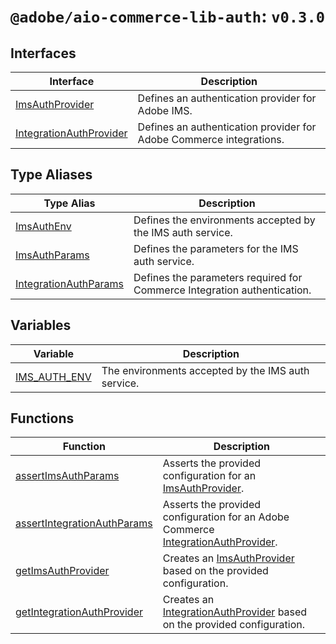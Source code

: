 # `@adobe/aio-commerce-lib-auth`: `v0.3.0`

## Interfaces

| Interface                                                        | Description                                                         |
| ---------------------------------------------------------------- | ------------------------------------------------------------------- |
| [ImsAuthProvider](interfaces/ImsAuthProvider.md)                 | Defines an authentication provider for Adobe IMS.                   |
| [IntegrationAuthProvider](interfaces/IntegrationAuthProvider.md) | Defines an authentication provider for Adobe Commerce integrations. |

## Type Aliases

| Type Alias                                                     | Description                                                              |
| -------------------------------------------------------------- | ------------------------------------------------------------------------ |
| [ImsAuthEnv](type-aliases/ImsAuthEnv.md)                       | Defines the environments accepted by the IMS auth service.               |
| [ImsAuthParams](type-aliases/ImsAuthParams.md)                 | Defines the parameters for the IMS auth service.                         |
| [IntegrationAuthParams](type-aliases/IntegrationAuthParams.md) | Defines the parameters required for Commerce Integration authentication. |

## Variables

| Variable                                  | Description                                        |
| ----------------------------------------- | -------------------------------------------------- |
| [IMS_AUTH_ENV](variables/IMS_AUTH_ENV.md) | The environments accepted by the IMS auth service. |

## Functions

| Function                                                                | Description                                                                                                                |
| ----------------------------------------------------------------------- | -------------------------------------------------------------------------------------------------------------------------- |
| [assertImsAuthParams](functions/assertImsAuthParams.md)                 | Asserts the provided configuration for an [ImsAuthProvider](interfaces/ImsAuthProvider.md).                                |
| [assertIntegrationAuthParams](functions/assertIntegrationAuthParams.md) | Asserts the provided configuration for an Adobe Commerce [IntegrationAuthProvider](interfaces/IntegrationAuthProvider.md). |
| [getImsAuthProvider](functions/getImsAuthProvider.md)                   | Creates an [ImsAuthProvider](interfaces/ImsAuthProvider.md) based on the provided configuration.                           |
| [getIntegrationAuthProvider](functions/getIntegrationAuthProvider.md)   | Creates an [IntegrationAuthProvider](interfaces/IntegrationAuthProvider.md) based on the provided configuration.           |
